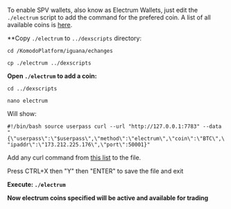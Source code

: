 To enable SPV wallets, also know as Electrum Wallets, just edit the `./electrum` script to add the command for the prefered coin. A list of all available coins is [here](https://github.com/KomodoPlatform/KomodoPlatform/wiki/Electrum-servers-list).

**Copy `./electrum` to `../dexscripts` directory:

`cd /KomodoPlatform/iguana/echanges`

`cp ./electrum ../dexscripts`

**Open `./electrum` to add a coin:**

`cd ../dexscripts`

`nano electrum`

Will show: 

`#!/bin/bash
source userpass
curl --url "http://127.0.0.1:7783" --data "{\"userpass\":\"$userpass\",\"method\":\"electrum\",\"coin\":\"BTC\",\"ipaddr\":\"173.212.225.176\",\"port\":50001}"`

Add any curl command from [this list](https://github.com/KomodoPlatform/KomodoPlatform/wiki/Electrum-servers-list) to the file.

Press CTRL+X then "Y" then "ENTER" to save the file and exit

**Execute: `./electrum`**

**Now electrum coins specified will be active and available for trading**

